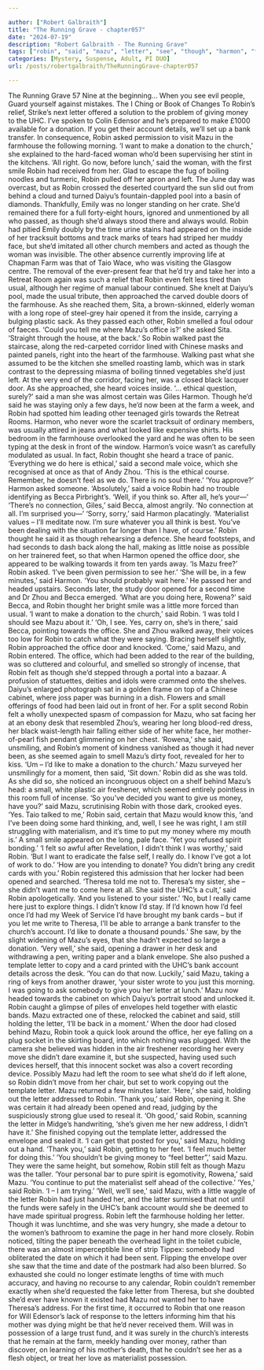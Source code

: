 ```yaml
---

author: ["Robert Galbraith"]
title: "The Running Grave - chapter057"
date: "2024-07-19"
description: "Robert Galbraith - The Running Grave"
tags: ["robin", "said", "mazu", "letter", "see", "though", "harmon", "time", "door", "office", "money", "donation", "bank", "farmhouse", "want", "church", "woman", "left", "felt", "opened", "voice", "second", "becca", "theresa", "uhc"]
categories: [Mystery, Suspense, Adult, PI DUO]
url: /posts/robertgalbraith/TheRunningGrave-chapter057

---
```



The Running Grave
57
Nine at the beginning…
When you see evil people,
Guard yourself against mistakes.
The I Ching or Book of Changes
To Robin’s relief, Strike’s next letter offered a solution to the problem of giving money to the UHC.
I’ve spoken to Colin Edensor and he’s prepared to make £1000 available for a donation. If you get their account details, we’ll set up a bank transfer.
In consequence, Robin asked permission to visit Mazu in the farmhouse the following morning.
‘I want to make a donation to the church,’ she explained to the hard-faced woman who’d been supervising her stint in the kitchens.
‘All right. Go now, before lunch,’ said the woman, with the first smile Robin had received from her. Glad to escape the fug of boiling noodles and turmeric, Robin pulled off her apron and left.
The June day was overcast, but as Robin crossed the deserted courtyard the sun slid out from behind a cloud and turned Daiyu’s fountain-dappled pool into a basin of diamonds. Thankfully, Emily was no longer standing on her crate. She’d remained there for a full forty-eight hours, ignored and unmentioned by all who passed, as though she’d always stood there and always would. Robin had pitied Emily doubly by the time urine stains had appeared on the inside of her tracksuit bottoms and track marks of tears had striped her muddy face, but she’d imitated all other church members and acted as though the woman was invisible.
The other absence currently improving life at Chapman Farm was that of Taio Wace, who was visiting the Glasgow centre. The removal of the ever-present fear that he’d try and take her into a Retreat Room again was such a relief that Robin even felt less tired than usual, although her regime of manual labour continued.
She knelt at Daiyu’s pool, made the usual tribute, then approached the carved double doors of the farmhouse. As she reached them, Sita, a brown-skinned, elderly woman with a long rope of steel-grey hair opened it from the inside, carrying a bulging plastic sack. As they passed each other, Robin smelled a foul odour of faeces.
‘Could you tell me where Mazu’s office is?’ she asked Sita.
‘Straight through the house, at the back.’
So Robin walked past the staircase, along the red-carpeted corridor lined with Chinese masks and painted panels, right into the heart of the farmhouse. Walking past what she assumed to be the kitchen she smelled roasting lamb, which was in stark contrast to the depressing miasma of boiling tinned vegetables she’d just left.
At the very end of the corridor, facing her, was a closed black lacquer door. As she approached, she heard voices inside.
‘… ethical question, surely?’ said a man she was almost certain was Giles Harmon. Though he’d said he was staying only a few days, he’d now been at the farm a week, and Robin had spotted him leading other teenaged girls towards the Retreat Rooms. Harmon, who never wore the scarlet tracksuit of ordinary members, was usually attired in jeans and what looked like expensive shirts. His bedroom in the farmhouse overlooked the yard and he was often to be seen typing at the desk in front of the window.
Harmon’s voice wasn’t as carefully modulated as usual. In fact, Robin thought she heard a trace of panic.
‘Everything we do here is ethical,’ said a second male voice, which she recognised at once as that of Andy Zhou. ‘This is the ethical course. Remember, he doesn’t feel as we do. There is no soul there.’
‘You approve?’ Harmon asked someone.
‘Absolutely,’ said a voice Robin had no trouble identifying as Becca Pirbright’s.
‘Well, if you think so. After all, he’s your—’
‘There’s no connection, Giles,’ said Becca, almost angrily. ‘No connection at all. I’m surprised you—’
‘Sorry, sorry,’ said Harmon placatingly. ‘Materialist values – I’ll meditate now. I’m sure whatever you all think is best. You’ve been dealing with the situation far longer than I have, of course.’
Robin thought he said it as though rehearsing a defence. She heard footsteps, and had seconds to dash back along the hall, making as little noise as possible on her trainered feet, so that when Harmon opened the office door, she appeared to be walking towards it from ten yards away.
‘Is Mazu free?’ Robin asked. ‘I’ve been given permission to see her.’
‘She will be, in a few minutes,’ said Harmon. ‘You should probably wait here.’
He passed her and headed upstairs. Seconds later, the study door opened for a second time and Dr Zhou and Becca emerged.
‘What are you doing here, Rowena?’ said Becca, and Robin thought her bright smile was a little more forced than usual.
‘I want to make a donation to the church,’ said Robin. ‘I was told I should see Mazu about it.’
‘Oh, I see. Yes, carry on, she’s in there,’ said Becca, pointing towards the office. She and Zhou walked away, their voices too low for Robin to catch what they were saying.
Bracing herself slightly, Robin approached the office door and knocked.
‘Come,’ said Mazu, and Robin entered.
The office, which had been added to the rear of the building, was so cluttered and colourful, and smelled so strongly of incense, that Robin felt as though she’d stepped through a portal into a bazaar. A profusion of statuettes, deities and idols were crammed onto the shelves.
Daiyu’s enlarged photograph sat in a golden frame on top of a Chinese cabinet, where joss paper was burning in a dish. Flowers and small offerings of food had been laid out in front of her. For a split second Robin felt a wholly unexpected spasm of compassion for Mazu, who sat facing her at an ebony desk that resembled Zhou’s, wearing her long blood-red dress, her black waist-length hair falling either side of her white face, her mother-of-pearl fish pendant glimmering on her chest.
‘Rowena,’ she said, unsmiling, and Robin’s moment of kindness vanished as though it had never been, as she seemed again to smell Mazu’s dirty foot, revealed for her to kiss.
‘Um – I’d like to make a donation to the church.’
Mazu surveyed her unsmilingly for a moment, then said,
‘Sit down.’
Robin did as she was told. As she did so, she noticed an incongruous object on a shelf behind Mazu’s head: a small, white plastic air freshener, which seemed entirely pointless in this room full of incense.
‘So you’ve decided you want to give us money, have you?’ said Mazu, scrutinising Robin with those dark, crooked eyes.
‘Yes. Taio talked to me,’ Robin said, certain that Mazu would know this, ‘and I’ve been doing some hard thinking, and, well, I see he was right, I am still struggling with materialism, and it’s time to put my money where my mouth is.’
A small smile appeared on the long, pale face.
‘Yet you refused spirit bonding.’
‘I felt so awful after Revelation, I didn’t think I was worthy,’ said Robin. ‘But I want to eradicate the false self, I really do. I know I’ve got a lot of work to do.’
‘How are you intending to donate? You didn’t bring any credit cards with you.’
Robin registered this admission that her locker had been opened and searched.
‘Theresa told me not to. Theresa’s my sister, she – she didn’t want me to come here at all. She said the UHC’s a cult,’ said Robin apologetically.
‘And you listened to your sister.’
‘No, but I really came here just to explore things. I didn’t know I’d stay. If I’d known how I’d feel once I’d had my Week of Service I’d have brought my bank cards – but if you let me write to Theresa, I’ll be able to arrange a bank transfer to the church’s account. I’d like to donate a thousand pounds.’
She saw, by the slight widening of Mazu’s eyes, that she hadn’t expected so large a donation.
‘Very well,’ she said, opening a drawer in her desk and withdrawing a pen, writing paper and a blank envelope. She also pushed a template letter to copy and a card printed with the UHC’s bank account details across the desk. ‘You can do that now. Luckily,’ said Mazu, taking a ring of keys from another drawer, ‘your sister wrote to you just this morning. I was going to ask somebody to give you her letter at lunch.’
Mazu now headed towards the cabinet on which Daiyu’s portrait stood and unlocked it. Robin caught a glimpse of piles of envelopes held together with elastic bands. Mazu extracted one of these, relocked the cabinet and said, still holding the letter,
‘I’ll be back in a moment.’
When the door had closed behind Mazu, Robin took a quick look around the office, her eye falling on a plug socket in the skirting board, into which nothing was plugged. With the camera she believed was hidden in the air freshener recording her every move she didn’t dare examine it, but she suspected, having used such devices herself, that this innocent socket was also a covert recording device. Possibly Mazu had left the room to see what she’d do if left alone, so Robin didn’t move from her chair, but set to work copying out the template letter.
Mazu returned a few minutes later.
‘Here,’ she said, holding out the letter addressed to Robin.
‘Thank you,’ said Robin, opening it. She was certain it had already been opened and read, judging by the suspiciously strong glue used to reseal it. ‘Oh good,’ said Robin, scanning the letter in Midge’s handwriting, ‘she’s given me her new address, I didn’t have it.’
She finished copying out the template letter, addressed the envelope and sealed it.
‘I can get that posted for you,’ said Mazu, holding out a hand.
‘Thank you,’ said Robin, getting to her feet. ‘I feel much better for doing this.’
‘You shouldn’t be giving money to “feel better”,’ said Mazu.
They were the same height, but somehow, Robin still felt as though Mazu was the taller.
‘Your personal bar to pure spirit is egomotivity, Rowena,’ said Mazu. ‘You continue to put the materialist self ahead of the collective.’
‘Yes,’ said Robin. ‘I – I am trying.’
‘Well, we’ll see,’ said Mazu, with a little waggle of the letter Robin had just handed her, and the latter surmised that not until the funds were safely in the UHC’s bank account would she be deemed to have made spiritual progress.
Robin left the farmhouse holding her letter. Though it was lunchtime, and she was very hungry, she made a detour to the women’s bathroom to examine the page in her hand more closely.
Robin noticed, tilting the paper beneath the overhead light in the toilet cubicle, there was an almost imperceptible line of strip Tippex: somebody had obliterated the date on which it had been sent. Flipping the envelope over she saw that the time and date of the postmark had also been blurred. So exhausted she could no longer estimate lengths of time with much accuracy, and having no recourse to any calendar, Robin couldn’t remember exactly when she’d requested the fake letter from Theresa, but she doubted she’d ever have known it existed had Mazu not wanted her to have Theresa’s address.
For the first time, it occurred to Robin that one reason for Will Edensor’s lack of response to the letters informing him that his mother was dying might be that he’d never received them. Will was in possession of a large trust fund, and it was surely in the church’s interests that he remain at the farm, meekly handing over money, rather than discover, on learning of his mother’s death, that he couldn’t see her as a flesh object, or treat her love as materialist possession.
